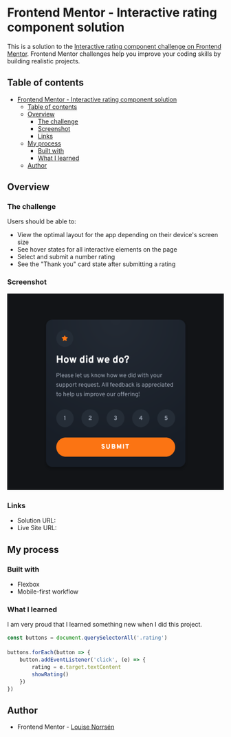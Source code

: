 # Frontend Mentor - Interactive rating component solution

This is a solution to the [Interactive rating component challenge on Frontend Mentor](https://www.frontendmentor.io/challenges/interactive-rating-component-koxpeBUmI). Frontend Mentor challenges help you improve your coding skills by building realistic projects. 

## Table of contents

- [Frontend Mentor - Interactive rating component solution](#frontend-mentor---interactive-rating-component-solution)
  - [Table of contents](#table-of-contents)
  - [Overview](#overview)
    - [The challenge](#the-challenge)
    - [Screenshot](#screenshot)
    - [Links](#links)
  - [My process](#my-process)
    - [Built with](#built-with)
    - [What I learned](#what-i-learned)
  - [Author](#author)

## Overview

### The challenge

Users should be able to:

- View the optimal layout for the app depending on their device's screen size
- See hover states for all interactive elements on the page
- Select and submit a number rating
- See the "Thank you" card state after submitting a rating

### Screenshot

![](./images/Screenshot%202022-04-03%20at%2016-25-14%20Frontend%20Mentor%20Interactive%20rating%20component.png)

### Links

- Solution URL: [](https://github.com/louisenorrsen/interactive-rating-component-main)
- Live Site URL: [](https://louisenorrsen.github.io/interactive-rating-component-main/)

## My process

### Built with

- Flexbox
- Mobile-first workflow

### What I learned

I am very proud that I learned something new when I did this project. 

```js
const buttons = document.querySelectorAll('.rating')

buttons.forEach(button => {
    button.addEventListener('click', (e) => {
        rating = e.target.textContent
        showRating()
    })
})
```

## Author

- Frontend Mentor - [Louise Norrsén](https://www.frontendmentor.io/profile/louisenorrsen)


